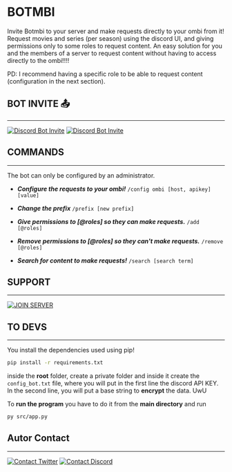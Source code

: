# BOTMBI
Invite Botmbi to your server and make requests directly to your ombi from it! Request movies and series (per season) using the discord UI, and giving permissions only to some roles to request content. An easy solution for you and the members of a server to request content without having to access directly to the ombi!!!!

PD: I recommend having a specific role to be able to request content (configuration in the next section). 

## BOT INVITE 📤
---
[![Discord Bot Invite](https://img.shields.io/badge/INVITE_BOTMBI_HANDSOME_TO_YOUR_SERVER-INVITE-lightgray?style=for-the-badge&logo=discord)](https://discord.com/api/oauth2/authorize?client_id=1039653278172057630&permissions=8&scope=bot)
[![Discord Bot Invite](https://img.shields.io/badge/WEB-green?style=for-the-badge)](https://elhaban3ro.github.io/Botmbi/)




## COMMANDS
---
 The bot can only be configured by an administrator.
 
- ***Configure the requests to your ombi!***
    ``/config ombi [host, apikey] [value]``

- ***Change the prefix***
    ``/prefix [new prefix]``

- ***Give permissions to [@roles] so they can make requests.***
    ``/add [@roles]``

- ***Remove permissions to [@roles] so they can't make requests.***
    ``/remove [@roles]``

- ***Search for content to make requests!***
    ``/search [search term]``


## SUPPORT
---
 [![JOIN SERVER](https://img.shields.io/badge/Discord-JOIN_TO_MY_SERVER-lightgray?style=for-the-badge&logo=discord)](https://discord.gg/NGp9YbYJ8F)




## TO DEVS
---

You install the dependencies used using pip!
```bash
pip install -r requirements.txt
```

inside the **root** folder, create a private folder and inside it create the ``config_bot.txt`` file, where you will put in the first line the discord API KEY. In the second line, you will put a base string to **encrypt** the data. UwU


To **run the program** you have to do it from the **main directory** and run
 ```bash
 py src/app.py
 ```






## Autor Contact
---

[![Contact Twitter](https://img.shields.io/badge/Twitter-ElHaban3ro-9cf.svg?style=for-the-badge&logo=twitter)](https://twitter.com/ElHaban3ro) [![Contact Discord](https://img.shields.io/badge/GitHub-ElHaban3ro-lightgray?style=for-the-badge&logo=github)](https://github.com/ElHaban3ro)
